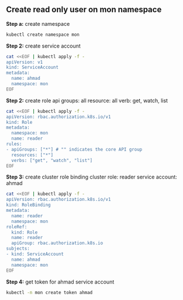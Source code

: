 ## Create read only user on mon namespace

**Step a:** create namespace
```bash
kubectl create namespace mon
```

**Step 2:** create service account
```bash
cat <<EOF | kubectl apply -f -
apiVersion: v1
kind: ServiceAccount
metadata:
  name: ahmad
  namespace: mon
EOF
```

**Step 2:** create role
api groups: all
resource: all
verb: get, watch, list
```bash
cat <<EOF | kubectl apply -f -
apiVersion: rbac.authorization.k8s.io/v1
kind: Role
metadata:
  namespace: mon
  name: reader
rules:
- apiGroups: ["*"] # "" indicates the core API group
  resources: ["*"]
  verbs: ["get", "watch", "list"]
EOF
```

**Step 3:** create cluster role binding
cluster role: reader
service account: ahmad
```bash
cat <<EOF | kubectl apply -f -
apiVersion: rbac.authorization.k8s.io/v1
kind: RoleBinding
metadata:
  name: reader
  namespace: mon
roleRef:
  kind: Role
  name: reader
  apiGroup: rbac.authorization.k8s.io
subjects:
- kind: ServiceAccount
  name: ahmad
  namespace: mon
EOF
```

**Step 4:** get token for ahmad service account
```bash
kubectl -n mon create token ahmad
```
